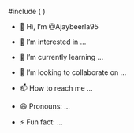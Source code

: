 #include ( )
- 👋 Hi, I’m @Ajaybeerla95
- 👀 I’m interested in ...
- 🌱 I’m currently learning ...

- 💞️ I’m looking to collaborate on ...
- 📫 How to reach me ...
- 😄 Pronouns: ...
- ⚡ Fun fact: ...

<!---
Ajaybeerla95/Ajaybeerla95 is a ✨ special ✨ repository because its `README.md` (this file) appears on your GitHub profile.
You can click the Preview link to take a look at your changes.
--->


